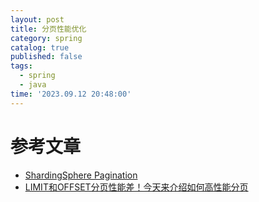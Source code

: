 ```yaml
---
layout: post
title: 分页性能优化
category: spring
catalog: true
published: false
tags:
  - spring
  - java
time: '2023.09.12 20:48:00'
---
```


# 参考文章
- [ShardingSphere Pagination](https://shardingsphere.apache.org/document/5.0.0-alpha/en/features/sharding/use-norms/pagination/#performance-bottleneck)
- [LIMIT和OFFSET分页性能差！今天来介绍如何高性能分页](https://www.51cto.com/article/718182.html)
